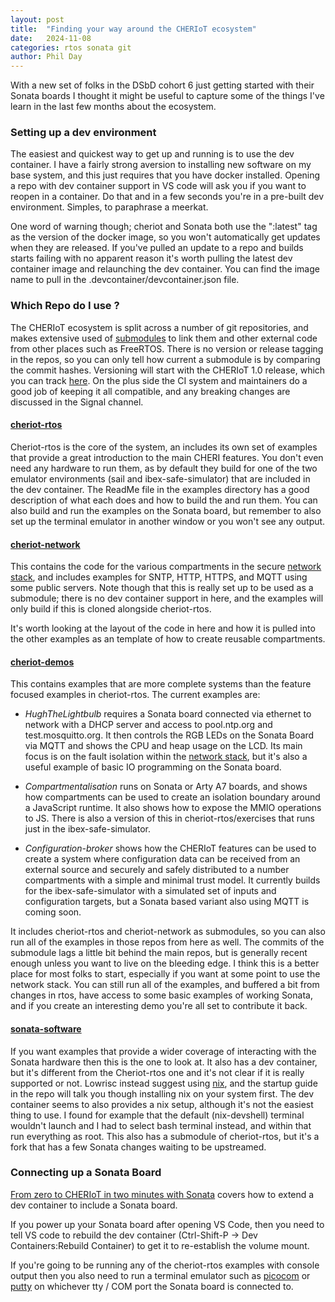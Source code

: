 ```yaml
---
layout: post
title:  "Finding your way around the CHERIoT ecosystem"
date:   2024-11-08
categories: rtos sonata git
author: Phil Day
---
```

With a new set of folks in the DSbD cohort 6 just getting started with their Sonata boards I thought it might be useful to capture some of the things I've learn in the last few months about the ecosystem.

### Setting up a dev environment
The easiest and quickest way to get up and running is to use the dev container.
I have a fairly strong aversion to installing new software on my base system, and this just requires that you have docker installed.
Opening a repo with dev container support in VS code will ask you if you want to reopen in a container.
Do that and in a few seconds you're in a pre-built dev environment.
Simples, to paraphrase a meerkat.

One word of warning though; cheriot and Sonata both use the ":latest" tag as the version of the docker image, so you won't automatically get updates when they are released.
If you've pulled an update to a repo and builds starts failing with no apparent reason it's worth pulling the latest dev container image and relaunching the dev container.
You can find the image name to pull in the .devcontainer/devcontainer.json file.

### Which Repo do I use ?

The CHERIoT ecosystem is split across a number of git repositories, and makes extensive used of [submodules](https://git-scm.com/book/en/v2/Git-Tools-Submodules) to link them and other external code from other places such as FreeRTOS.
There is no version or release tagging in the repos, so you can only tell how current a submodule is by comparing the commit hashes.
Versioning will start with the CHERIoT 1.0 release, which you can track [here](https://github.com/orgs/CHERIoT-Platform/projects/2).
On the plus side the CI system and maintainers do a good job of keeping it all compatible, and any breaking changes are discussed in the Signal channel.

#### [cheriot-rtos](https://github.com/CHERIoT-Platform/cheriot-rtos.git)
Cheriot-rtos is the core of the system, an includes its own set of examples that provide a great introduction to the main CHERI features.
You don't even need any hardware to run them, as by default they build for one of the two emulator environments (sail and ibex-safe-simulator) that are included in the dev container.
The ReadMe file in the examples directory has a good description of what each does and how to build the and run them.
You can also build and run the examples on the Sonata board, but remember to also set up the terminal emulator in another window or you won't see any output.

#### [cheriot-network](https://github.com/CHERIoT-Platform/network-stack.git)
This contains the code for the various compartments in the secure [network stack](https://cheriot.org/_rtos/networking/auditing/2024/03/08/cheriot-network-stack.html), and includes examples for SNTP, HTTP, HTTPS, and MQTT using some public servers.
Note though that this is really set up to be used as a submodule; there is no dev container support in here, and the examples will only build if this is cloned alongside cheriot-rtos.

It's worth looking at the layout of the code in here and how it is pulled into the other examples as an template of how to create reusable compartments.

#### [cheriot-demos](https://github.com/CHERIoT-Platform/cheriot-demos.git)
This contains examples that are more complete systems than the feature focused examples in cheriot-rtos.
The current examples are:

- _HughTheLightbulb_ requires a Sonata board connected via ethernet to network with a DHCP server and access to pool.ntp.org and test.mosquitto.org.
It then controls the RGB LEDs on the Sonata Board via MQTT and shows the CPU and heap usage on the LCD.
Its main focus is on the fault isolation within the [network stack](https://cheriot.org/_rtos/networking/auditing/2024/03/08/cheriot-network-stack.html), but it's also a useful example of basic IO programming on the Sonata board. 

- _Compartmentalisation_ runs on Sonata or Arty A7 boards, and shows how compartments can be used to create an isolation boundary around a JavaScript runtime.
It also shows how to expose the MMIO operations to JS.
There is also a version of this in cheriot-rtos/exercises that runs just in the ibex-safe-simulator. 

- _Configuration-broker_ shows how the CHERIoT features can be used to create a system where configuration data can be received from an external source and securely and safely distributed to a number compartments with a simple and minimal trust model. 
It currently builds for the ibex-safe-simulator with a simulated set of inputs and configuration targets, but a Sonata based variant also using MQTT is coming soon.   

It includes cheriot-rtos and cheriot-network as submodules, so you can also run all of the examples in those repos from here as well.
The commits of the submodule lags a little bit behind the main repos, but is generally recent enough unless you want to live on the bleeding edge.
I think this is a better place for most folks to start, especially if you want at some point to use the network stack.
You can still run all of the examples, and buffered a bit from changes in rtos, have access to some basic examples of working Sonata, and if you create an interesting demo you're all set to contribute it back.   

#### [sonata-software](https://github.com/lowRISC/sonata-software)
If you want examples that provide a wider coverage of interacting with the Sonata hardware then this is the one to look at.
It also has a dev container, but it's different from the Cheriot-rtos one and it's not clear if it is really supported or not.
Lowrisc instead suggest using [nix](https://nixos.org/), and the startup guide in the repo will talk you though installing nix on your system first.
The dev container seems to also provides a nix setup, although it's not the easiest thing to use.
I found for example that the default (nix-devshell) terminal wouldn't launch and I had to select bash terminal instead, and within that run everything as root. 
This also has a submodule of cheriot-rtos, but it's a fork that has a few Sonata changes waiting to be upstreamed.

### Connecting up a Sonata Board
[From zero to CHERIoT in two minutes with Sonata](https://cheriot.org/fpga/ibex/2024/06/10/sonata-quick-start.html) covers how to extend a dev container to include a Sonata board.

If you power up your Sonata board after opening VS Code, then you need to tell VS code to rebuild the dev container (Ctrl-Shift-P -> Dev Containers:Rebuild Container) to get it to re-establish the volume mount. 

If you're going to be running any of the cheriot-rtos examples with console output then you also need to run a terminal emulator such as [picocom](https://linux.die.net/man/8/picocom) or [putty](https://www.putty.org/) on whichever tty / COM port the Sonata board is connected to. 




